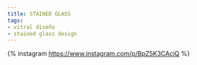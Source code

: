 ```yaml
---
title: STAINED GLASS 
tags:
- vitral diseño
- stained glass design
---
```

{% instagram https://www.instagram.com/p/BpZ5K3CAciQ %}
